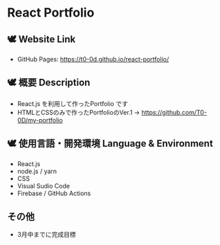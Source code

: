 # React Portfolio

## 🕊 Website Link
* GitHub Pages: https://t0-0d.github.io/react-portfolio/

## 🕊 概要 Description
* React.js を利用して作ったPortfolio です
* HTMLとCSSのみで作ったPortfolioのVer.1 -> https://github.com/T0-0D/my-portfolio

## 🕊 使用言語・開発環境 Language & Environment
* React.js
* node.js / yarn
* CSS
* Visual Sudio Code
* Firebase / GitHub Actions

## その他
* 3月中までに完成目標
